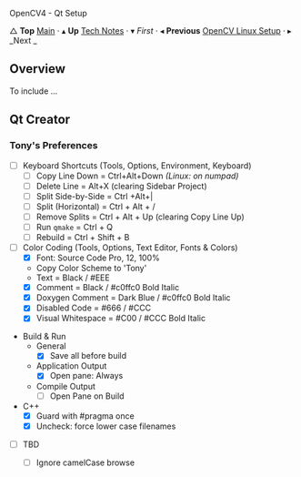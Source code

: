 OpenCV4 - Qt Setup

&bigtriangleup; **Top**  [Main](../Main.md) &CenterDot; &blacktriangle; **Up** [Tech Notes](../../TechNotes.md) &CenterDot; &blacktriangledown; _First_ &CenterDot; &blacktriangleleft; **Previous** [OpenCV Linux Setup](TN1910+8100-OpenCV-linux.md) &CenterDot; &blacktriangleright; _Next _

## Overview

To include ...

## Qt Creator



### Tony's Preferences

* [ ] Keyboard Shortcuts (Tools, Options, Environment, Keyboard)
  * [ ] Copy Line Down = Ctrl+Alt+Down _(Linux: on numpad)_
  * [ ] Delete Line = Alt+X (clearing Sidebar Project)
  * [ ] Split Side-by-Side = Ctrl +Alt+|
  * [ ] Split (Horizontal) = Ctrl + Alt + /
  * [ ] Remove Splits = Ctrl + Alt + Up (clearing Copy Line Up)
  * [ ] Run `qmake` = Ctrl + Q
  * [ ] Rebuild = Ctrl + Shift + B
* [ ] Color Coding (Tools, Options, Text Editor, Fonts & Colors)
  * [x] Font: Source Code Pro, 12, 100%
  * Copy Color Scheme to 'Tony'
  * Text = Black / #EEE
  * [x] Comment = Black / #c0ffc0 Bold Italic
  * [x] Doxygen Comment = Dark Blue / #c0ffc0 Bold Italic
  * [x] Disabled Code = #666 / #CCC
  * [x] Visual Whitespace = #C00 / #CCC Bold Italic
* Build & Run
  * General
    * [x] Save all before build
  * Application Output
    * [x] Open pane: Always
  * Compile Output
    * [ ] Open Pane on Build
* C++
  * [x] Guard with #pragma once
  * [x] Uncheck: force lower case filenames
* [ ] TBD
  * [ ] Ignore camelCase browse

